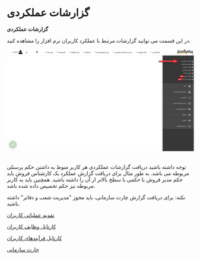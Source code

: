 # گزارشات عملکردی        

**گزارشات عملکردی**

در این قسمت می توانید گزارشات مرتبط با عملکرد کاربران نرم افزار را مشاهده کنید.

![](GozareshateAmalkardi/PreGozareshateAmalkardi.png) 

توجه داشته باشید دریافت گزارشات عملکردی هر کاربر منوط به داشتن حکم پرسنلی مربوطه می باشد. به طور مثال برای دریافت گزارش عملکرد یک کارشناس فروش باید حکم مدیر فروش یا حکمی با سطح بالاتر از آن را داشته باشید. همچنین باید به کاربر مربوطه نیز حکم تخصیص داده شده باشد. 

نکته: برای دریافت گزارش چارت سازمانی، باید مجوز "مدیریت شعب و دفاتر" داشته باشید. 

[تقویم عملیاتی کاربران](GozareshateAmalkardi/OperationalCalender.md)

[کارتابل وظایف کاربران](GozareshateAmalkardi/Userscardtable.md)

[کارتابل فرآیندهای کاربران](GozareshateAmalkardi/Usersworkflowcardtable.md)

[چارت سازمانی](GozareshateAmalkardi/Organizationchart.md)